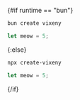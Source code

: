 <script>
    export let runtime = "bun";
</script>

{#if runtime == "bun"}

```bash
bun create vixeny
```
```ts
let meow = 5;
```

{:else}

```bash
npx create-vixeny
```
```ts
let meow = 5;
```

{/if}
